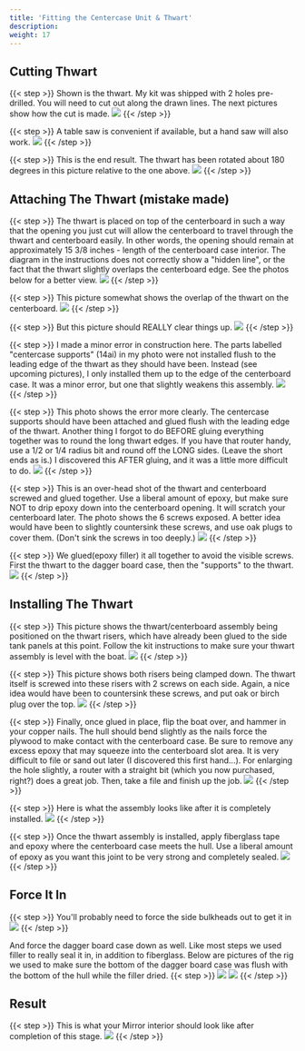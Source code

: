 ```yaml
---
title: 'Fitting the Centercase Unit & Thwart'
description:
weight: 17
---
```

## Cutting Thwart
{{< step >}}
Shown is the thwart.  My kit was shipped with 2 holes pre-drilled.  You will need to cut out along the drawn lines.  The next pictures show how the cut is made.
![](/images/steps/centercase-unit-and-thwart/thwart1.png)
{{< /step >}}

{{< step >}}
A table saw is convenient if available, but a hand saw will also work.
![](/images/steps/centercase-unit-and-thwart/thwart2.png)
{{< /step >}}

{{< step >}}
This is the end result.  The thwart has been rotated about 180 degrees in this picture relative to the one above.
![](/images/steps/centercase-unit-and-thwart/thwart3.png)
{{< /step >}}

## Attaching The Thwart (mistake made)
{{< step >}}
The thwart is placed on top of the centerboard in such a way that the opening you just cut will allow the centerboard to travel through the thwart and centerboard easily.  In other words, the opening should remain at approximately 15 3/8 inches - length of the centerboard case interior.
The diagram in the instructions does not correctly show a "hidden line", or the fact that the thwart slightly overlaps the centerboard edge.  See the photos below for a better view.
![](/images/steps/centercase-unit-and-thwart/thwart_measurement.png)
{{< /step >}}

{{< step >}}
This picture somewhat shows the overlap of the thwart on the centerboard.
![](/images/steps/centercase-unit-and-thwart/thwart4.png)
{{< /step >}}

{{< step >}}
But this picture should REALLY clear things up.
![](/images/steps/centercase-unit-and-thwart/thwart_underneath.png)
{{< /step >}}

{{< step >}}
I made a minor error in construction here.  The parts labelled "centercase supports" (14ai) in my photo were not installed flush to the leading edge of the thwart as they should have been.  Instead (see upcoming pictures), I only installed them up to the edge of the centerboard case.  It was a minor error, but one that slightly weakens this assembly.
![](/images/steps/centercase-unit-and-thwart/boat_thwart_centercase_top.png)
{{< /step >}}

{{< step >}}
This photo shows the error more clearly.  The centercase supports should have been attached and glued flush with the leading edge of the thwart.
Another thing I forgot to do BEFORE gluing everything together was to round the long thwart edges. If you have that router handy, use a 1/2 or 1/4 radius bit and round off the LONG sides.  (Leave the short ends as is.) I discovered this AFTER gluing, and it was a little more difficult to do.
![](/images/steps/centercase-unit-and-thwart/boat_thwart_centerboard_underneath_2.png)
{{< /step >}}

{{< step >}}
This is an over-head shot of the thwart and centerboard screwed and glued together.  Use a liberal amount of epoxy,  but make sure NOT to drip epoxy down into the centerboard opening.  It will scratch your centerboard later.
The photo shows the 6 screws exposed.  A better idea would have been to slightly countersink these screws, and use oak plugs to cover them.  (Don't sink the screws in too deeply.)
![](/images/steps/centercase-unit-and-thwart/boat_thwart_centercase_overhead.png)
{{< /step >}}

{{< step >}}
We glued(epoxy filler) it all together to avoid the visible screws. First the thwart to the dagger board case, then the "supports" to the thwart.
![](/images/steps/centercase-unit-and-thwart/no-screws.jpg)
{{< /step >}}



## Installing The Thwart
{{< step >}}
This picture shows the thwart/centerboard assembly being positioned on the thwart risers, which have already been glued to the side tank panels at this point.  Follow the kit instructions to make sure your thwart assembly is level with the boat.
![](/images/steps/centercase-unit-and-thwart/thwart_installed1.png)
{{< /step >}}

{{< step >}}
This picture shows both risers being clamped down.  The thwart itself is screwed into these risers with 2 screws on each side.  Again, a nice idea would have been to countersink these screws, and put oak or birch plug over the top.
![](/images/steps/centercase-unit-and-thwart/boat_thwart_supports.png)
{{< /step >}}

{{< step >}}
Finally, once glued in place, flip the boat over, and hammer in your copper nails.  The hull should bend slightly as the nails force the plywood to make contact with the centerboard case.  Be sure to remove any excess epoxy that may squeeze into the centerboard slot area.  It is very difficult to file or sand out later (I discovered this first hand...).
For enlarging the hole slightly, a router with a straight bit (which you now purchased, right?) does a great job.  Then, take a file and finish up the job.
![](/images/steps/centercase-unit-and-thwart/boat_thwart_centerboard_installed_4.png)
{{< /step >}}

{{< step >}}
Here is what the assembly looks like after it is completely installed.
![](/images/steps/centercase-unit-and-thwart/boat_thwart_centerboard_installed_1.png)
{{< /step >}}

{{< step >}}
Once the thwart assembly is installed, apply fiberglass tape and epoxy where the centerboard case meets the hull.  Use a liberal amount of epoxy as you want this joint to be very strong and completely sealed.
![](/images/steps/centercase-unit-and-thwart/boat_centerboard_taping.png)
{{< /step >}}

## Force It In
{{< step >}}
You'll probably need to force the side bulkheads out to get it in
![](/images/steps/centercase-unit-and-thwart/force.jpeg)
{{< /step >}}

And force the dagger board case down as well. Like most steps we used filler to really seal it in, in addition to fiberglass. Below are pictures of the rig we used to
make sure the bottom of the dagger board case was flush with the bottom of the hull while the filler dried.
{{< step >}}
![](/images/steps/centercase-unit-and-thwart/squeeze-top.jpg)
![](/images/steps/centercase-unit-and-thwart/squeeze-bottom.jpg)
{{< /step >}}



## Result
{{< step >}}
This is what your Mirror interior should look like after completion of this stage.
![](/images/steps/centercase-unit-and-thwart/boat_thwart_centerboard_installed_wholeboat.png)
{{< /step >}}
